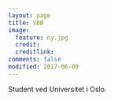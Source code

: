 ```yaml
---
layout: page
title: VBØ
image:
  feature: ny.jpg
  credit: 
  creditlink: 
comments: false
modified: 2017-06-09
---
```


Student ved Universitet i Oslo.

[^1]: Example: *domain.com/category-name/post-title*
